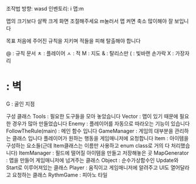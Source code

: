 조작법
방향: wasd
인벤토리: i
맵:m

맵의 크기보다 살짝 크게 화면 조절해주세요 m눌러서 맵 켜면 축소 많이해야 잘 보입니다

목표
처음에 주어진 규칙을 지키며
적들을 피해 탈출해야 합니다

@ : 규칙 문서
ㅊ : 플레이어
ㅅ : 적
M : 지도
& : 탈리스만
( : 빛바랜 손가락
X : 가장자리
# : 벽
G : 골인 지점


구성 클래스
Tools  : 필요한 도구들을 모아 놓았습니다
Vector : 맵이 있기 때문에 필요한 경우가 많아 만들었습니다
Enemy  : 플레이어를 자동으로 따라오는 기능이 있습니다
FollowTheRule(main) : 메인 함수 입니다
GameManager  : 게임의 대부분을 관리하는 클래스 입니다 플레이어가 원하는 행동을 게임매니저에 요청합니다
Item         : 아이템을 구성하는 요소들(근데 Item클래스는 이름만 사용하고 enum class로 거의 다 처리했습니다)
ItemManager  : 필드에 떨어질 아이템을 만들고 저장해놓은 곳
MapGenerator : 맵을 만들어 게임매니저에 넘겨주는 클래스
Object       : 순수가상함수인 Update와 Start로 이루어져있는 클래스
Player       : 움직이고 게임매니저에 알려주고 UI도 열어달라고 요청하는 클래스
RythmGame    : 피아노 타일
